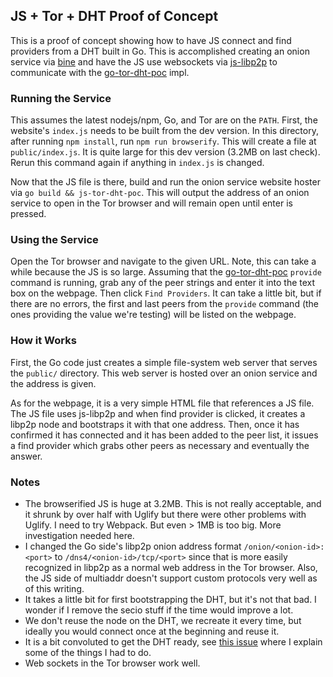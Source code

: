 ## JS + Tor + DHT Proof of Concept

This is a proof of concept showing how to have JS connect and find providers from a DHT built in Go. This is
accomplished creating an onion service via [bine](https://github.com/cretz/bine) and have the JS use websockets via
[js-libp2p](https://github.com/libp2p/js-libp2p) to communicate with the [go-tor-dht-poc](../go-tor-dht-poc) impl.

### Running the Service

This assumes the latest nodejs/npm, Go, and Tor are on the `PATH`. First, the website's `index.js` needs to be built
from the dev version. In this directory, after running `npm install`, run `npm run browserify`. This will create a file
at `public/index.js`. It is quite large for this dev version (3.2MB on last check). Rerun this command again if anything
in `index.js` is changed.

Now that the JS file is there, build and run the onion service website hoster via `go build && js-tor-dht-poc`. This
will output the address of an onion service to open in the Tor browser and will remain open until enter is pressed.

### Using the Service

Open the Tor browser and navigate to the given URL. Note, this can take a while because the JS is so large. Assuming
that the [go-tor-dht-poc](../go-tor-dht-poc) `provide` command is running, grab any of the peer strings and enter it
into the text box on the webpage. Then click `Find Providers`. It can take a little bit, but if there are no errors, the
first and last peers from the `provide` command (the ones providing the value we're testing) will be listed on the
webpage.

### How it Works

First, the Go code just creates a simple file-system web server that serves the `public/` directory. This web server is
hosted over an onion service and the address is given.

As for the webpage, it is a very simple HTML file that references a JS file. The JS file uses js-libp2p and when find
provider is clicked, it creates a libp2p node and bootstraps it with that one address. Then, once it has confirmed it
has connected and it has been added to the peer list, it issues a find provider which grabs other peers as necessary and
eventually the answer.

### Notes

* The browserified JS is huge at 3.2MB. This is not really acceptable, and it shrunk by over half with Uglify but there
  were other problems with Uglify. I need to try Webpack. But even > 1MB is too big. More investigation needed here.
* I changed the Go side's libp2p onion address format `/onion/<onion-id>:<port>` to `/dns4/<onion-id>/tcp/<port>` since
  that is more easily recognized in libp2p as a normal web address in the Tor browser. Also, the JS side of multiaddr
  doesn't support custom protocols very well as of this writing.
* It takes a little bit for first bootstrapping the DHT, but it's not that bad. I wonder if I remove the secio stuff if
  the time would improve a lot.
* We don't reuse the node on the DHT, we recreate it every time, but ideally you would connect once at the beginning and
  reuse it.
* It is a bit convoluted to get the DHT ready, see [this issue](https://github.com/libp2p/js-libp2p/issues/220) where I
  explain some of the things I had to do.
* Web sockets in the Tor browser work well.
